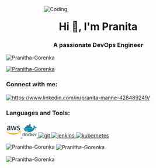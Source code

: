 


<!--- [![MasterHead](https://www.veracode.com/sites/default/files/2021-02/hackergames-hero-main.jpg)](https://codegrills.in) -->

<img align="right" alt="Coding" width="400" src="https://user-images.githubusercontent.com/74038190/249570803-02293768-9242-47e1-bf8f-d084ba0a2d1d.gif">
<h1 align="center">Hi 👋, I'm Pranita</h1>
<h3 align="center">A passionate DevOps Engineer</h3>

<p align="left"> <img src="https://komarev.com/ghpvc/?username=Pranitha-Gorenka4&label=Profile%20views&color=0e75b6&style=flat" alt="Pranitha-Gorenka" /> </p>

<p align="left"> <a href="https://github.com/ryo-ma/github-profile-trophy"><img src="https://github-profile-trophy.vercel.app/?username=Pranitha-Gorenka" alt="Pranitha-Gorenka" /></a> </p>

<!-- 💬 Ask me about **Devops & AWS**-->

<h3 align="left">Connect with me:</h3>
<p align="left">
<a href="https://www.linkedin.com/in/pranita-manne-428489249/" target="blank"><img align="center" src="https://raw.githubusercontent.com/rahuldkjain/github-profile-readme-generator/master/src/images/icons/Social/linked-in-alt.svg" alt="https://www.linkedin.com/in/pranita-manne-428489249/" height="30" width="40" /></a>

</p>

<h3 align="left">Languages and Tools:</h3>
<p align="left"> <a href="https://aws.amazon.com" target="_blank" rel="noreferrer"> <img src="https://raw.githubusercontent.com/devicons/devicon/master/icons/amazonwebservices/amazonwebservices-original-wordmark.svg" alt="aws" width="40" height="40"/> </a> <a href="https://www.docker.com/" target="_blank" rel="noreferrer"> <img src="https://raw.githubusercontent.com/devicons/devicon/master/icons/docker/docker-original-wordmark.svg" alt="docker" width="40" height="40"/> </a> <a href="https://git-scm.com/" target="_blank" rel="noreferrer"> <img src="https://www.vectorlogo.zone/logos/git-scm/git-scm-icon.svg" alt="git" width="40" height="40"/> </a> <a href="https://www.jenkins.io" target="_blank" rel="noreferrer"> <img src="https://www.vectorlogo.zone/logos/jenkins/jenkins-icon.svg" alt="jenkins" width="40" height="40"/> </a> <a href="https://kubernetes.io" target="_blank" rel="noreferrer"> <img src="https://www.vectorlogo.zone/logos/kubernetes/kubernetes-icon.svg" alt="kubernetes" width="40" height="40"/> </a> </p>

<p><img align="left" src="https://github-readme-stats.vercel.app/api/top-langs?username=Pranitha-Gorenka&show_icons=true&locale=en&layout=compact" alt="Pranitha-Gorenka" /></p>

<p>&nbsp;<img align="center" src="https://github-readme-stats.vercel.app/api?username=Pranitha-Gorenka&show_icons=true&locale=en" alt="Pranitha-Gorenka" /></p>

<p><img align="center" src="https://github-readme-streak-stats.herokuapp.com/?user=Pranitha-Gorenka&" alt="Pranitha-Gorenka" /></p>
